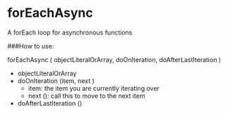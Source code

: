 # forEachAsync
A forEach loop for asynchronous functions

###How to use:

forEachAsync ( objectLiteralOrArray, doOnIteration, doAfterLastIteration )
- objectLiteralOrArray
- doOnIteration (item, next )
  - item: the item you are currently iterating over
  - next (): call this to move to the next item
- doAfterLastIteration ()
